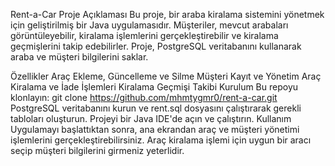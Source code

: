 Rent-a-Car
Proje Açıklaması
Bu proje, bir araba kiralama sistemini yönetmek için geliştirilmiş bir Java uygulamasıdır. Müşteriler, mevcut arabaları görüntüleyebilir, kiralama işlemlerini gerçekleştirebilir ve kiralama geçmişlerini takip edebilirler. Proje, PostgreSQL veritabanını kullanarak araba ve müşteri bilgilerini saklar.

Özellikler
Araç Ekleme, Güncelleme ve Silme
Müşteri Kayıt ve Yönetim
Araç Kiralama ve İade İşlemleri
Kiralama Geçmişi Takibi
Kurulum
Bu repoyu klonlayın: git clone https://github.com/mhmtygmr0/rent-a-car.git
PostgreSQL veritabanını kurun ve rent.sql dosyasını çalıştırarak gerekli tabloları oluşturun.
Projeyi bir Java IDE'de açın ve çalıştırın.
Kullanım
Uygulamayı başlattıktan sonra, ana ekrandan araç ve müşteri yönetimi işlemlerini gerçekleştirebilirsiniz.
Araç kiralama işlemi için uygun bir aracı seçip müşteri bilgilerini girmeniz yeterlidir.
